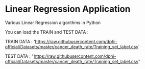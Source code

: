 # Linear Regression Application
Various Linear Regression algorithms in Python

You can load the TRAIN and TEST DATA :  

TRAIN DATA : 'https://raw.githubusercontent.com/dphi-official/Datasets/master/cancer_death_rate/Training_set_label.csv'


TEST DATA : "https://raw.githubusercontent.com/dphi-official/Datasets/master/cancer_death_rate/Training_set_label.csv" 
